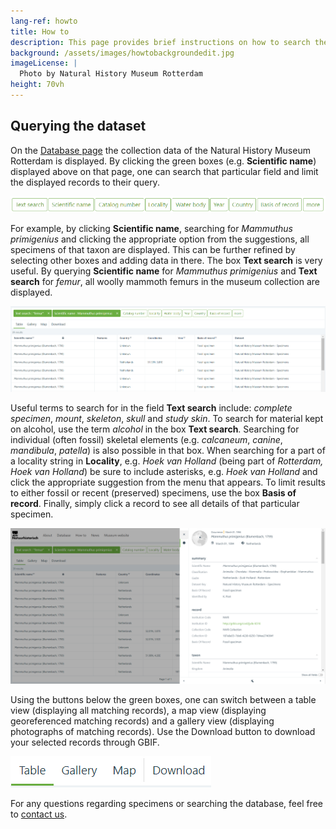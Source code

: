 ```yaml
---
lang-ref: howto
title: How to
description: This page provides brief instructions on how to search the specimen database of the [Natural History Museum Rotterdam](https://www.hetnatuurhistorisch.nl/en).
background: /assets/images/howtobackgroundedit.jpg
imageLicense: |
  Photo by Natural History Museum Rotterdam
height: 70vh
---
```


## Querying the dataset
On the [Database page](https://hp-nhm-rotterdam.gbif-staging.org/data) the collection data of the Natural History Museum Rotterdam is displayed. By clicking the green boxes (e.g. **Scientific name**) displayed above on that page, one can search that particular field and limit the displayed records to their query.

<img src="/assets/images/greenboxes5.jpg">

For example, by clicking **Scientific name**, searching for _Mammuthus primigenius_ and clicking the appropriate option from the suggestions, all specimens of that taxon are displayed. This can be further refined by selecting other boxes and adding data in there. The box **Text search** is very useful. By querying **Scientific name** for _Mammuthus primigenius_ and **Text search** for _femur_, all woolly mammoth femurs in the museum collection are displayed.

<img src="/assets/images/examplequery5.jpg">

Useful terms to search for in the field **Text search** include: _complete specimen_, _mount_, _skeleton_, _skull_ and _study skin_. To search for material kept on alcohol, use the term _alcohol_ in the box **Text search**. Searching for individual (often fossil) skeletal elements (e.g. _calcaneum_, _canine_, _mandibula_, _patella_) is also possible in that box. When searching for a part of a locality string in **Locality**, e.g. _Hoek van Holland_ (being part of _Rotterdam, Hoek van Holland_) be sure to include asterisks, e.g. _*Hoek van Holland*_ and click the appropriate suggestion from the menu that appears. To limit results to either fossil or recent (preserved) specimens, use the box **Basis of record**. Finally, simply click a record to see all details of that particular specimen. 

<img src="/assets/images/detail5.jpg">

Using the buttons below the green boxes, one can switch between a table view (displaying all matching records), a map view (displaying georeferenced matching records) and a gallery view (displaying photographs of matching records). Use the Download button to download your selected records through GBIF.

<img src="/assets/images/tablemapgallery5.jpg">

For any questions regarding specimens or searching the database, feel free to [contact us](https://www.hetnatuurhistorisch.nl/en/contact/).
